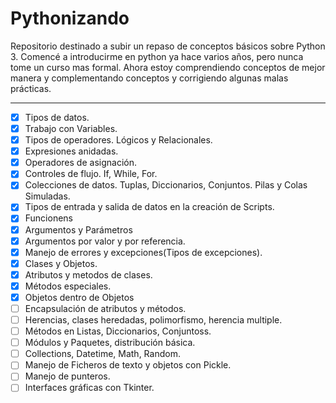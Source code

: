 # Pythonizando

Repositorio destinado a subir un repaso de conceptos básicos sobre Python 3.
Comencé a introducirme en python ya hace varios años, pero nunca tome un curso mas formal.
Ahora estoy comprendiendo conceptos de mejor manera y complementando conceptos y corrigiendo algunas malas prácticas.

***
- [x] Tipos de datos.
- [x] Trabajo con Variables.
- [x] Tipos de operadores. Lógicos y Relacionales.
- [x] Expresiones anidadas.
- [x] Operadores de asignación.
- [x] Controles de flujo. If, While, For.
- [x] Colecciones de datos. Tuplas, Diccionarios, Conjuntos. Pilas y Colas Simuladas.
- [x] Tipos de entrada y salida de datos en la creación de Scripts.
- [x] Funcionens
- [x] Argumentos y Parámetros
- [x] Argumentos por valor y por referencia.
- [x] Manejo de errores y excepciones(Tipos de excepciones).
- [x] Clases y Objetos.
- [x] Atributos y metodos de clases.
- [x] Métodos especiales.
- [x] Objetos dentro de Objetos
- [ ] Encapsulación de atributos y métodos.
- [ ] Herencias, clases heredadas, polimorfismo, herencia multiple.
- [ ] Métodos en Listas, Diccionarios, Conjuntoss.
- [ ] Módulos y Paquetes, distribución básica.
- [ ] Collections, Datetime, Math, Random.
- [ ] Manejo de Ficheros de texto y objetos con Pickle.
- [ ] Manejo de punteros.
- [ ] Interfaces gráficas con Tkinter.
